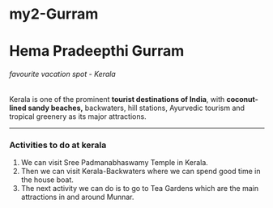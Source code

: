 # my2-Gurram
# Hema Pradeepthi Gurram
###### favourite vacation spot - Kerala
Kerala is one of the prominent **tourist destinations of India**, with **coconut-lined sandy beaches,** backwaters, hill stations, Ayurvedic tourism and tropical greenery as its major attractions.
<hr></hr>
<h3>Activities to do at kerala</h3>
<ol>
<li>We can visit Sree Padmanabhaswamy Temple in Kerala.</li>
<li>Then we can visit Kerala-Backwaters where we can spend good time in the house boat.</li>
<li>The next activity we can do is to go to Tea Gardens which are the main attractions in and around Munnar.</li>
</ol>
